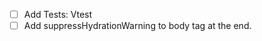 <!-- TODOs Frontend  -->

- [ ] Add Tests: Vtest
- [ ] Add suppressHydrationWarning to body tag at the end.

<!-- TODOs Backend  -->

<!-- TODOs Database  -->
